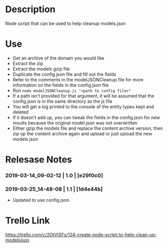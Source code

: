 # Description

Node script that can be used to help cleanup models.json

# Use

- Get an archive of the domain you would like
- Extract the zip
- Extract the models gzip file
- Duplicate the config.json file and fill out the fields
- Refer to the comments in the modelJSONCleanup file for more information on the fields in the config.json file
- Run `node modelJSONCleanup.js "<path to config file>"`
- If a path isn't provided for that argument, it will be assumed that the config.json is in the same directory as the js file
- You will get a log printed to the console of the entity types kept and deleted
- If it doesn't add up, you can tweak the fields in the config.json for new results because the original model.json was not overwritten 
- Either gzip the models file and replace the content archive version, then zip up the content archive again and upload or just upload the new models.json

# Relesase Notes
### 2019-03-14_09-02-12 | 1.0 | [e29f0c0]

### 2019-03-25_14-48-08 | 1.1 | [1d4e44b]
- Updated to use config.json

# Trello Link
https://trello.com/c/2OtVISFs/124-create-node-script-to-help-clean-up-modelsjson
